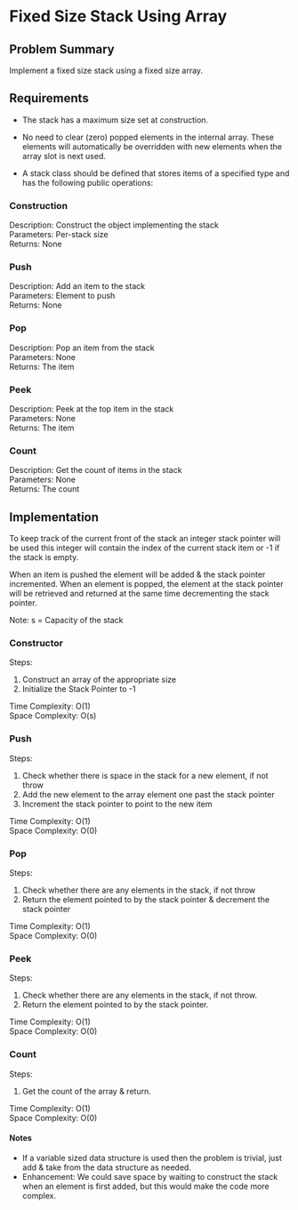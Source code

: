 ﻿# Fixed Size Stack Using Array

## Problem Summary
Implement a fixed size stack using a fixed size array.

## Requirements
- The stack has a maximum size set at construction.

- No need to clear (zero) popped elements in the internal array. These elements will
automatically be overridden with new elements when the array slot is next
used.

- A stack class should be defined that stores items of a specified type and has
the following public operations:
 
### Construction
Description: Construct the object implementing the stack  
Parameters: Per-stack size  
Returns: None  

### Push
Description: Add an item to the stack  
Parameters: Element to push  
Returns: None  

### Pop
Description: Pop an item from the stack  
Parameters: None  
Returns: The item  

### Peek
Description: Peek at the top item in the stack  
Parameters: None  
Returns: The item  

### Count
Description: Get the count of items in the stack  
Parameters: None  
Returns: The count  

## Implementation
To keep track of the current front of the stack an integer stack pointer will
be used this integer will contain the index of the current stack item or -1 if
the stack is empty.

When an item is pushed the element will be added & the stack pointer incremented. 
When an element is popped, the element at the stack pointer will be retrieved and
returned at the same time decrementing the stack pointer.

Note: s = Capacity of the stack

### Constructor

Steps:
1. Construct an array of the appropriate size
2. Initialize the Stack Pointer to -1

Time Complexity: O(1)  
Space Complexity: O(s)   

### Push

Steps:
1. Check whether there is space in the stack for a new element, if not throw
2. Add the new element to the array element one past the stack pointer
3. Increment the stack pointer to point to the new item

Time Complexity: O(1)  
Space Complexity: O(0)  

### Pop

Steps:
1. Check whether there are any elements in the stack, if not throw
2. Return the element pointed to by the stack pointer & decrement the stack pointer

Time Complexity: O(1)  
Space Complexity: O(0)  

### Peek

Steps:
1. Check whether there are any elements in the stack, if not throw.
2. Return the element pointed to by the stack pointer.

Time Complexity: O(1)  
Space Complexity: O(0)  

### Count

Steps:
1. Get the count of the array & return.

Time Complexity: O(1)  
Space Complexity: O(0)  

#### Notes
- If a variable sized data structure is used then the problem is trivial,
just add & take from the data structure as needed.
- Enhancement: We could save space by waiting to construct the stack when an
element is first added, but this would make the code more complex.